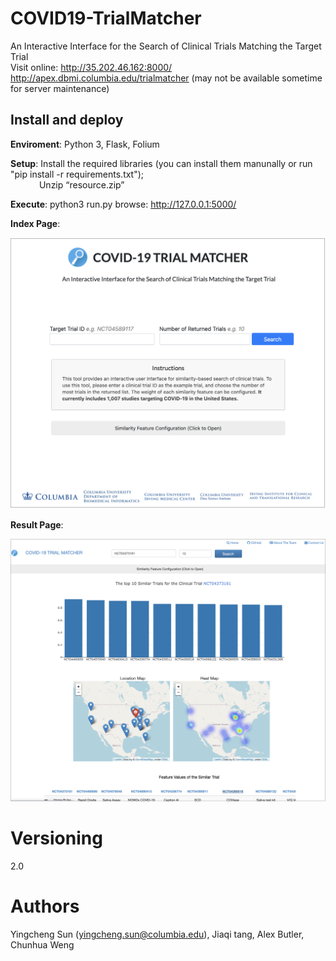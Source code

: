 # COVID19-TrialMatcher
An Interactive Interface for the Search of Clinical Trials Matching the Target Trial    
Visit online: http://35.202.46.162:8000/    
http://apex.dbmi.columbia.edu/trialmatcher (may not be available sometime for server maintenance)
    
## Install and deploy
**Enviroment**: Python 3, Flask, Folium  
    
**Setup**: Install the required libraries (you can install them manunally or run "pip install -r requirements.txt");  
&emsp;&emsp;&emsp; Unzip “resource.zip”  
    
**Execute**: python3 run.py browse: http://127.0.0.1:5000/  
  
**Index Page**:  
  
<img src="/pictures/index.png" alt="drawing" width="600"/>
  
**Result Page**:  
  
<img src="/pictures/result.png" alt="drawing" width="600"/>  

# Versioning
2.0
    
# Authors
Yingcheng Sun (yingcheng.sun@columbia.edu), Jiaqi tang, Alex Butler, Chunhua Weng 

